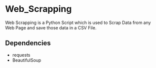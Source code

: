 # Web_Scrapping
Web Scrapping is a Python Script which is used to Scrap Data from any Web Page and save those data in a CSV File.

## Dependencies
- requests
- BeautifulSoup

